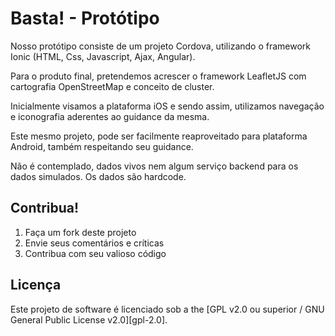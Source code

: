Basta! - Protótipo
==================

Nosso protótipo consiste de um projeto Cordova, utilizando o framework Ionic (HTML, Css, Javascript, Ajax, Angular).

Para o produto final, pretendemos acrescer o framework LeafletJS com cartografia OpenStreetMap e conceito de cluster.

Inicialmente visamos a plataforma iOS e sendo assim, utilizamos navegação e iconografia aderentes ao guidance da mesma.

Este mesmo projeto, pode ser facilmente reaproveitado para plataforma Android, também respeitando seu guidance.

Não é contemplado, dados vivos nem algum serviço backend para os dados simulados. Os dados são hardcode.

## Contribua!

1. Faça um fork deste projeto
2. Envie seus comentários e críticas
3. Contribua com seu valioso código

## Licença

Este projeto de software é licenciado sob a the [GPL v2.0 ou superior / GNU General Public License v2.0][gpl-2.0].
